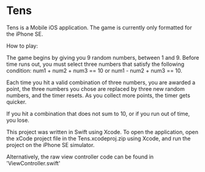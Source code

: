 # Tens
Tens is a Mobile iOS application.
The game is currently only formatted for the iPhone SE.

How to play:

The game begins by giving you 9 random numbers, between 1 and 9. Before time runs out, you must select three numbers that satisfy the following condition:
  num1 + num2 + num3 == 10 or num1 - num2 + num3 == 10.
  
  Each time you hit a valid combination of three numbers, you are awarded a point, the three numbers you chose are replaced by three new random numbers, and the timer resets. As you collect more points, the timer gets quicker.
  
 If you hit a combination that does not sum to 10, or if you run out of time, you lose. 
 
 This project was written in Swift using Xcode. To open the application, open the xCode project file in the
 Tens.xcodeproj.zip using Xcode, and run the project on the iPhone SE simulator. 
 
 Alternatively, the raw view controller code can be found in 'ViewController.swift'
